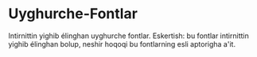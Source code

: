 # Uyghurche-Fontlar
Intirnittin yighib élinghan uyghurche fontlar. Eskertish: bu fontlar intirnittin yighib élinghan bolup, neshir hoqoqi bu fontlarning esli aptorigha a'it.
